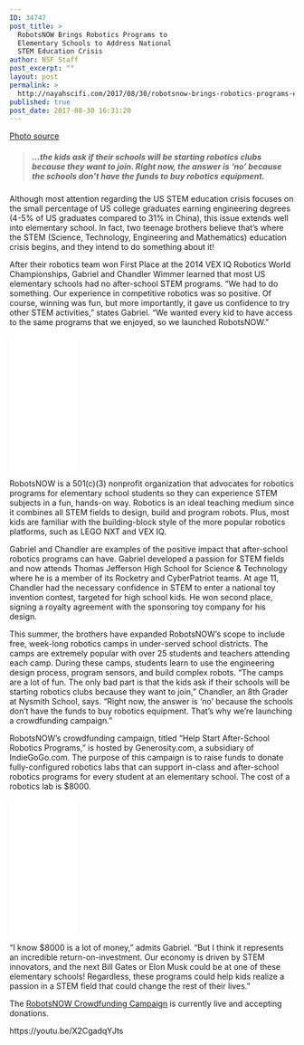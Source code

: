 ```yaml
---
ID: 34747
post_title: >
  RobotsNOW Brings Robotics Programs to
  Elementary Schools to Address National
  STEM Education Crisis
author: NSF Staff
post_excerpt: ""
layout: post
permalink: >
  http://nayahscifi.com/2017/08/30/robotsnow-brings-robotics-programs-elementary-schools-address-national-stem-education-crisis/
published: true
post_date: 2017-08-30 16:31:20
---
```

<a href="http://robohub.org/work-play-and-stem-how-robotics-will-bridge-the-gap/">Photo source</a>
<blockquote>
<h5>...the kids ask if their schools will be starting robotics clubs because they want to join. Right now, the answer is ‘no’ because the schools don’t have the funds to buy robotics equipment.</h5>
</blockquote>
<p class="responsiveNews">Although most attention regarding the US STEM education crisis focuses on the small percentage of US college graduates earning engineering degrees (4-5% of US graduates compared to 31% in China), this issue extends well into elementary school. In fact, two teenage brothers believe that’s where the STEM (Science, Technology, Engineering and Mathematics) education crisis begins, and they intend to do something about it!</p>
<p class="responsiveNews">After their robotics team won First Place at the 2014 VEX IQ Robotics World Championships, Gabriel and Chandler Wimmer learned that most US elementary schools had no after-school STEM programs. “We had to do something. Our experience in competitive robotics was so positive. Of course, winning was fun, but more importantly, it gave us confidence to try other STEM activities,” states Gabriel. “We wanted every kid to have access to the same programs that we enjoyed, so we launched RobotsNOW.”</p>
<iframe style="width: 120px; height: 240px;" src="//ws-na.amazon-adsystem.com/widgets/q?ServiceVersion=20070822&amp;OneJS=1&amp;Operation=GetAdHtml&amp;MarketPlace=US&amp;source=ss&amp;ref=as_ss_li_til&amp;ad_type=product_link&amp;tracking_id=nayah099-20&amp;marketplace=amazon&amp;region=US&amp;placement=B06XP98J8T&amp;asins=B06XP98J8T&amp;linkId=c2e49d0d1414029dc32338fd0678ee96&amp;show_border=true&amp;link_opens_in_new_window=true" width="300" height="150" frameborder="0" marginwidth="0" marginheight="0" scrolling="no"></iframe>
<p class="responsiveNews">RobotsNOW is a 501(c)(3) nonprofit organization that advocates for robotics programs for elementary school students so they can experience STEM subjects in a fun, hands-on way. Robotics is an ideal teaching medium since it combines all STEM fields to design, build and program robots. Plus, most kids are familiar with the building-block style of the more popular robotics platforms, such as LEGO NXT and VEX IQ.</p>
<p class="responsiveNews">Gabriel and Chandler are examples of the positive impact that after-school robotics programs can have. Gabriel developed a passion for STEM fields and now attends Thomas Jefferson High School for Science &amp; Technology where he is a member of its Rocketry and CyberPatriot teams. At age 11, Chandler had the necessary confidence in STEM to enter a national toy invention contest, targeted for high school kids. He won second place, signing a royalty agreement with the sponsoring toy company for his design.</p>
<p class="responsiveNews">This summer, the brothers have expanded RobotsNOW’s scope to include free, week-long robotics camps in under-served school districts. The camps are extremely popular with over 25 students and teachers attending each camp. During these camps, students learn to use the engineering design process, program sensors, and build complex robots. “The camps are a lot of fun. The only bad part is that the kids ask if their schools will be starting robotics clubs because they want to join,” Chandler, an 8th Grader at Nysmith School, says. “Right now, the answer is ‘no’ because the schools don’t have the funds to buy robotics equipment. That’s why we’re launching a crowdfunding campaign.”</p>
<p class="responsiveNews">RobotsNOW’s crowdfunding campaign, titled “Help Start After-School Robotics Programs,” is hosted by Generosity.com, a subsidiary of IndieGoGo.com. The purpose of this campaign is to raise funds to donate fully-configured robotics labs that can support in-class and after-school robotics programs for every student at an elementary school. The cost of a robotics lab is $8000.</p>
<iframe style="width: 120px; height: 240px;" src="//ws-na.amazon-adsystem.com/widgets/q?ServiceVersion=20070822&amp;OneJS=1&amp;Operation=GetAdHtml&amp;MarketPlace=US&amp;source=ss&amp;ref=as_ss_li_til&amp;ad_type=product_link&amp;tracking_id=nayah099-20&amp;marketplace=amazon&amp;region=US&amp;placement=B0723DCZGC&amp;asins=B0723DCZGC&amp;linkId=039438a6bfead787d920ea688938010e&amp;show_border=true&amp;link_opens_in_new_window=true" width="300" height="150" frameborder="0" marginwidth="0" marginheight="0" scrolling="no"></iframe>
<p class="responsiveNews">“I know $8000 is a lot of money,” admits Gabriel. “But I think it represents an incredible return-on-investment. Our economy is driven by STEM innovators, and the next Bill Gates or Elon Musk could be at one of these elementary schools! Regardless, these programs could help kids realize a passion in a STEM field that could change the rest of their lives.”</p>
<p class="responsiveNews">The <a title="RobotsNOW Crowdfunding Campaign" href="https://www.generosity.com/education-fundraising/help-start-after-school-robotics-programs-clubs" rel="nofollow">RobotsNOW Crowdfunding Campaign</a> is currently live and accepting donations.</p>
https://youtu.be/X2CgadqYJts